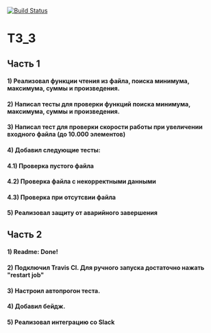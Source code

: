 [![Build Status](https://app.travis-ci.com/eritmeister/homework.svg?branch=main)](https://app.travis-ci.com/eritmeister/homework)
# ТЗ_3
## Часть 1
#### 1) Реализовал функции чтения из файла, поиска минимума, максимума, суммы и произведения.
#### 2) Написал тесты для проверки функций поиска минимума, максимума, суммы и произведения.
#### 3) Написал тест для проверки скорости работы при увеличении входного файла (до 10.000 элементов)
#### 4) Добавил следующие тесты:
#### 4.1) Проверка пустого файла
#### 4.2) Проверка файла с некорректными данными
#### 4.3) Проверка при отсутсвии файла
#### 5) Реализовал защиту от аварийного завершения
## Часть 2
#### 1) Readme: Done!
#### 2) Подключил Travis CI. Для ручного запуска достаточно нажать "restart job"
#### 3) Настроил автопрогон теста.
#### 4) Добавил бейдж.
#### 5) Реализовал интеграцию со Slack
